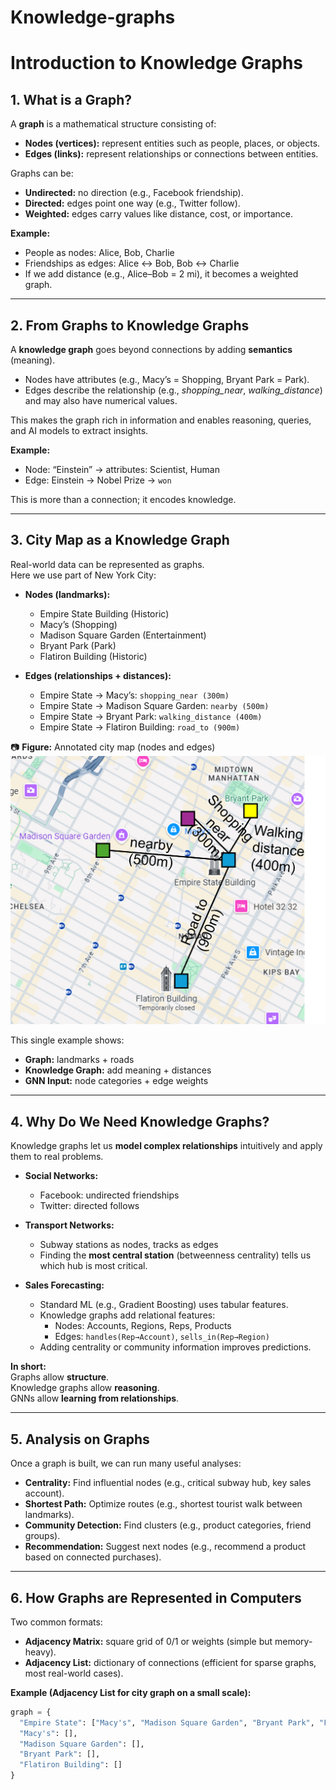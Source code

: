 # Knowledge-graphs
# Introduction to Knowledge Graphs

## 1. What is a Graph?

A **graph** is a mathematical structure consisting of:

- **Nodes (vertices):** represent entities such as people, places, or objects.  
- **Edges (links):** represent relationships or connections between entities.

Graphs can be:
- **Undirected:** no direction (e.g., Facebook friendship).  
- **Directed:** edges point one way (e.g., Twitter follow).  
- **Weighted:** edges carry values like distance, cost, or importance.

**Example:**
- People as nodes: Alice, Bob, Charlie  
- Friendships as edges: Alice ↔ Bob, Bob ↔ Charlie  
- If we add distance (e.g., Alice–Bob = 2 mi), it becomes a weighted graph.

---

## 2. From Graphs to Knowledge Graphs

A **knowledge graph** goes beyond connections by adding **semantics** (meaning).

- Nodes have attributes (e.g., Macy’s = Shopping, Bryant Park = Park).  
- Edges describe the relationship (e.g., *shopping_near*, *walking_distance*) and may also have numerical values.  

This makes the graph rich in information and enables reasoning, queries, and AI models to extract insights.

**Example:**
- Node: “Einstein” → attributes: Scientist, Human  
- Edge: Einstein → Nobel Prize → `won`  

This is more than a connection; it encodes knowledge.

---

## 3. City Map as a Knowledge Graph

Real-world data can be represented as graphs.  
Here we use part of New York City:

- **Nodes (landmarks):**
  - Empire State Building (Historic)  
  - Macy’s (Shopping)  
  - Madison Square Garden (Entertainment)  
  - Bryant Park (Park)  
  - Flatiron Building (Historic)  

- **Edges (relationships + distances):**
  - Empire State → Macy’s: `shopping_near (300m)`  
  - Empire State → Madison Square Garden: `nearby (500m)`  
  - Empire State → Bryant Park: `walking_distance (400m)`  
  - Empire State → Flatiron Building: `road_to (900m)`  

📷 **Figure:** Annotated city map (nodes and edges)  
![City Knowledge Graph](city_graph.png)

This single example shows:
- **Graph:** landmarks + roads  
- **Knowledge Graph:** add meaning + distances  
- **GNN Input:** node categories + edge weights  

---

## 4. Why Do We Need Knowledge Graphs?

Knowledge graphs let us **model complex relationships** intuitively and apply them to real problems.

- **Social Networks:**  
  - Facebook: undirected friendships  
  - Twitter: directed follows  

- **Transport Networks:**  
  - Subway stations as nodes, tracks as edges  
  - Finding the **most central station** (betweenness centrality) tells us which hub is most critical.  

- **Sales Forecasting:**  
  - Standard ML (e.g., Gradient Boosting) uses tabular features.  
  - Knowledge graphs add relational features:
    - Nodes: Accounts, Regions, Reps, Products  
    - Edges: `handles(Rep→Account)`, `sells_in(Rep→Region)`  
  - Adding centrality or community information improves predictions.  

**In short:**  
Graphs allow **structure**.  
Knowledge graphs allow **reasoning**.  
GNNs allow **learning from relationships**.

---

## 5. Analysis on Graphs

Once a graph is built, we can run many useful analyses:

- **Centrality:** Find influential nodes (e.g., critical subway hub, key sales account).  
- **Shortest Path:** Optimize routes (e.g., shortest tourist walk between landmarks).  
- **Community Detection:** Find clusters (e.g., product categories, friend groups).  
- **Recommendation:** Suggest next nodes (e.g., recommend a product based on connected purchases).  

---

## 6. How Graphs are Represented in Computers

Two common formats:

- **Adjacency Matrix:** square grid of 0/1 or weights (simple but memory-heavy).  
- **Adjacency List:** dictionary of connections (efficient for sparse graphs, most real-world cases).  

**Example (Adjacency List for city graph on a small scale):**
```python
graph = {
  "Empire State": ["Macy's", "Madison Square Garden", "Bryant Park", "Flatiron Building"],
  "Macy's": [],
  "Madison Square Garden": [],
  "Bryant Park": [],
  "Flatiron Building": []
}
